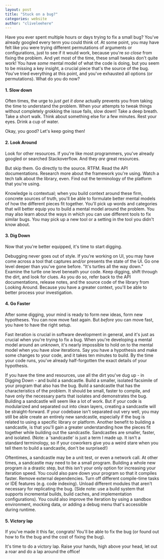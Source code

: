 ```yaml
---
layout: post
title: "Stuck on a bug?"
categories: website
author: "cliveleehere"
---
```


Have you ever spent multiple hours or days trying to fix a small bug?  You've already googled every term you could think of. At some point, you may have felt like you were trying different permutations of arguments or configurations, just to see if it would work, because you're _so close_ from fixing the problem. And yet most of the time, these small tweaks don't quite work! You have _some_ mental model of what the code is doing, but you seem to be missing a key insight, a crucial piece that's the source of the bug. You've tried everything at this point, and you've exhausted all options (or permutations). What do you do now?

#### 1. Slow down
Often times, the urge to _just get it done_ actually prevents you from taking the time to understand the problem.  When your attempts to tweak things without completely grokking the issue fails, slow down! Take a deep breath. Take a short walk. Think about something else for a few minutes. Rest your eyes. Drink a cup of water. 

Okay, you good? Let's keep going then!

#### 2. Look Around
Look for other resources. If you're like most programmers, you've already googled or searched Stackoverflow. And they _are_ great resources. 

But skip them. Go directly to the source. RTFM. Read the API documentations. Research more about the framework you're using. Watch a tech talk about the library, even. Find out the terminology of the platform that you're using. 

Knowledge is contextual; when you build context around these firm, concrete sources of truth, you'll be able to formulate better mental models of how the different pieces fit together. You'll pick up words and categories that will better equip you to build a mental model around the problem. You may also learn about the ways in which you can use different tools to fix similar bugs. You may pick up a new tool or a setting in the tool you didn't know about. 

#### 3. Dig Down
Now that you're better equipped, it's time to start digging.

Debugging never goes out of style. If you're working on UI, you may have come across a tool that captures and/or presents the state of the UI. Go one level deeper than you've gone before.  "It's turtles all the way down." Examine the turtle one level beneath your code. Keep digging, shift through the dirt, and look for clues. As you do so, refer back to the API documentations, release notes, and the source code of the library from Looking Around. Because you have a greater context, you'll be able to better process your investigation.

#### 4. Go Faster
After some digging, your mind is ready to form new ideas, form new hypotheses. You can now move fast again. But _before_ you can move fast, you have to have the right setup.

Fast iteration is crucial in software development in general, and it's just as crucial when you're trying to fix a bug. When you're developing a mental model around an _unknown_, it's nearly impossible to hold on to the mental model when you have _slow_ iterations. Say you have a hypothesis and make some changes to your code, and it takes ten minutes to build. By the time your code runs, you've already half-forgotten the exact details of your hypothesis.

If you have the time and resources, use all the dirt you've dug up  - in Digging Down - and build a sandcastle. Build a smaller, isolated facsimile of your program that also has the bug.  Build a sandcastle that has the characteristics of the problem. It should be small, faster to compile, and have only the necessary parts that isolates and demonstrates the bug.  Building a sandcastle will seem like a lot of work. But if your code is modularized and separated out into clean layers, creating a sandcastle will be straight-forward. If your codebase isn't separated out very well, you may still be able create an entirely new sandcastle, especially if the bug is related to using a specific library or platform. Another benefit to building a sandcastle, is that you'll gain a greater understanding how the pieces fit together while building out the sandcastle. Sandcastles are smaller, faster, and isolated. (Note: a 'sandcastle' is just a term I made up. It isn't a standard terminology, so if your coworkers give you a weird stare when you tell them to build a sandcastle, don't be surprised!)

Oftentimes, a sandcastle may be a unit test, or even a network call. At other times, a sandcastle may need to be a small program.  Building a whole new program _is_ a drastic step, but this isn't your only option for increasing your iteration speed. You could also pare down your program so that it compiles faster. Remove external dependencies.  Turn off different compile-time tasks or IDE features (e.g. code indexing). Unload different modules that aren't necessary for replicating the bug. (Side note: use a build system that supports incremental builds, build caches, and implementation configurations). You could also improve the iteration by using a sandbox environment, mocking data, or adding a debug menu that's accessible during runtime.

#### 5. Victory lap
If you've made it this far, congrats!  You'll be able to fix the bug (or found out how to fix the bug and the cost of fixing the bug).

It's time to do a victory lap.  Raise your hands, high above your head, let out a roar and do a lap around the office!